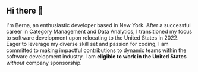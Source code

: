 ## Hi there 👋

I'm Berna, an enthusiastic developer based in New York. 
After a successful career in Category Management and Data Analytics, I transitioned my focus to software development upon relocating to the United States in 2022. 
Eager to leverage my diverse skill set and passion for coding, I am committed to making impactful contributions to dynamic teams within the software development industry. I am **eligible to work in the United States** *without* company sponsorship.
